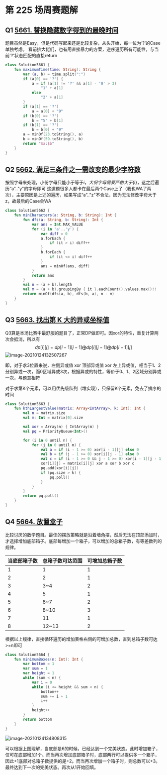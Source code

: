 # 第 225 场周赛题解

## Q1 [5661. 替换隐藏数字得到的最晚时间](https://leetcode-cn.com/problems/latest-time-by-replacing-hidden-digits/)

题目虽然是Easy，但是代码写起来还是比较复杂，从头开始，每一位为‘?’的Case单独考虑。
看前排大佬们，也有用直接暴力的方案，逆序遍历所有可能性，与当前'?'状态匹配的直接return

```kotlin
class Solution5661 {
    fun maximumTime(time: String): String {
        var (a, b) = time.split(":")
        if (a[0] == '?') {
            a = if (a[1] != '?' && a[1] - '0' > 3)
                "1" + a[1]
            else
                "2" + a[1]
        }
        if (a[1] == '?')
            a = a[0] + "9"
        if (b[0] == '?')
            b = "5" + b[1]
        if (b[1] == '?')
            b = b[0] + "9"
        a = minOf(23.toString(), a)
        b = minOf(59.toString(), b)
        return "$a:$b"
    }
}
```

## Q2 [5662. 满足三条件之一需改变的最少字符数](https://leetcode-cn.com/problems/change-minimum-characters-to-satisfy-one-of-three-conditions/)

按照字母来处理，小份字母只能小于等于${i}，大份字母需要严格大于${i}，这之后遍历“a”.."y"的字母即可
这道题很多人都卡在最后两个Case上了（我也WA了两次），主要原因是上述的遍历，如果写成“a”.."z"不合法，因为无法修改字母大于z，故最后的Case会WA

```kotlin
class Solution5662 {
    fun minCharacters(a: String, b: String): Int {
        fun dfs(a: String, b: String): Int {
            var ans = Int.MAX_VALUE
            for (i in 'a'..'y') {
                var diff = 0
                a.forEach {
                    if (it > i) diff++
                }
                b.forEach {
                    if (it <= i) diff++
                }
                ans = minOf(ans, diff)
            }
            return ans
        }
        val n = (a + b).length
        val m = (a + b).groupingBy { it }.eachCount().values.max()!!
        return minOf(dfs(a, b), dfs(b, a), n - m)
    }
}
```

## Q3 [5663. 找出第 K 大的异或坐标值](https://leetcode-cn.com/problems/find-kth-largest-xor-coordinate-value/)

Q3算是本场比赛中最舒服的题目了，正常DP做即可。因xor的特性，重复计算两次会抵消，所以有
$$
dp[i][j] = dp[i-1][j-1] \bigoplus dp[i][j-1] \bigoplus dp[i-1][j]
$$
![image-20210124132507267](https://i.loli.net/2021/01/24/ulyiLzp7h1bxHQn.png)

即，对于求3位置来说，左侧异或值 xor 顶部异或值 xor 左上异或值，相当于1、2分别异或一次，而0区域异或3次，根据异或的特性，等价于0、1、2区域分别异或一次，与题意相符

对于求第K个元素，可以用优先级队列（堆实现），只保留K个元素，免去了排序的时间

```kotlin
class Solution5663 {
    fun kthLargestValue(matrix: Array<IntArray>, k: Int): Int {
        val n = matrix.size
        val m: Int = matrix[0].size

        val xor = Array(n) { IntArray(m) }
        val pq = PriorityQueue<Int>()

        for (i in 0 until n) {
            for (j in 0 until m) {
                val a = if (i - 1 >= 0) xor[i - 1][j] else 0
                val b = if (j - 1 >= 0) xor[i][j - 1] else 0
                val c = if (i - 1 >= 0 && j - 1 >= 0) xor[i - 1][j - 1] else 0
                xor[i][j] = matrix[i][j] xor a xor b xor c
                pq.add(xor[i][j])
                if (pq.size > k) {
                    pq.poll()
                }
            }
        }
        return pq.poll()
    }
}
```

## Q4 [5664. 放置盒子](https://leetcode-cn.com/problems/building-boxes/)

比较讨厌的数学题目。最佳的摆放策略就是沿着墙角摆，然后无法在顶部添加时，才选择增加底部箱子。底部每增加一个箱子，可以增加的总箱子数，有等差数列的规律。

| 当底部箱子数 | 总箱子数可达范围 | 可增加总箱子数 |
| ------------ | ---------------- | -------------- |
| 1            | 1                | 1              |
| 2            | 2                | 1              |
| 3            | 3~4              | 2              |
| 4            | 5                | 1              |
| 5            | 6~7              | 2              |
| 6            | 8~10             | 3              |
| 7            | 11               | 1              |
| 8            | 12~13            | 2              |

根据以上规律，直接循环遍历的增加表格右侧的可增加总数，直到总箱子数可达>=n即可

```kotlin
class Solution5664 {
    fun minimumBoxes(n: Int): Int {
        var bottom = 1
        var sum = 1
        var height = 1
        while (sum < n) {
            var i = 0
            while (i <= height && sum < n) {
                bottom++
                sum += i + 1
                i++
            }
            height++
        }
        return bottom
    }
}
```

![image-20210124134808315](https://i.loli.net/2021/01/24/iQuCTdEcL4XvsJS.png)

可以根据上图理解，当底部是6的时候，已经达到一个完美状态。此时增加箱子，仅可在底部增加1个。而当再次增加底部箱子时，底部两行可以提供多一个箱子，因此+1底部对总箱子数提供的是+2。而当再次增加一个箱子时，则总数可以+3。最终达到下一次的完美状态。再次从1开始回填。
